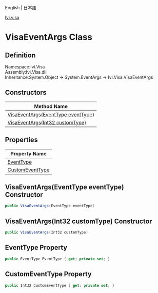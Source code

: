 English | 日本語

[Ivi.visa](Ivi.Visa.md)

# VisaEventArgs Class

## Definition
Namespace:Ivi.Visa<BR>
Assembly:Ivi.Visa.dll<BR>
Inheritance:System.Object -> System.EventArgs -> Ivi.Visa.VisaEventArgs

## Constructors

|Method Name|
|---|
|[VisaEventArgs(EventType eventType)](VisaEventArgsEventType-eventType-Constructor)|
|[VisaEventArgs(Int32 customType)](VisaEventArgsInt32-customType-Constructor)|

## Properties

|Property Name|
|---|
|[EventType](#EventType-Property)|
|[CustomEventType](#CustomEventType-Property)|

## VisaEventArgs(EventType eventType) Constructor
```C#
public VisaEventArgs(EventType eventType)
```
## VisaEventArgs(Int32 customType) Constructor
```C#
public VisaEventArgs(Int32 customType)
```

## EventType Property
```C#
public EventType EventType { get; private set; }
```
## CustomEventType Property
```C#
public Int32 CustomEventType { get; private set; }
```
